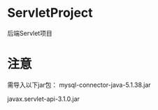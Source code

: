 # ServletProject
后端Servlet项目

# 注意
需导入以下jar包：
mysql-connector-java-5.1.38.jar

javax.servlet-api-3.1.0.jar


